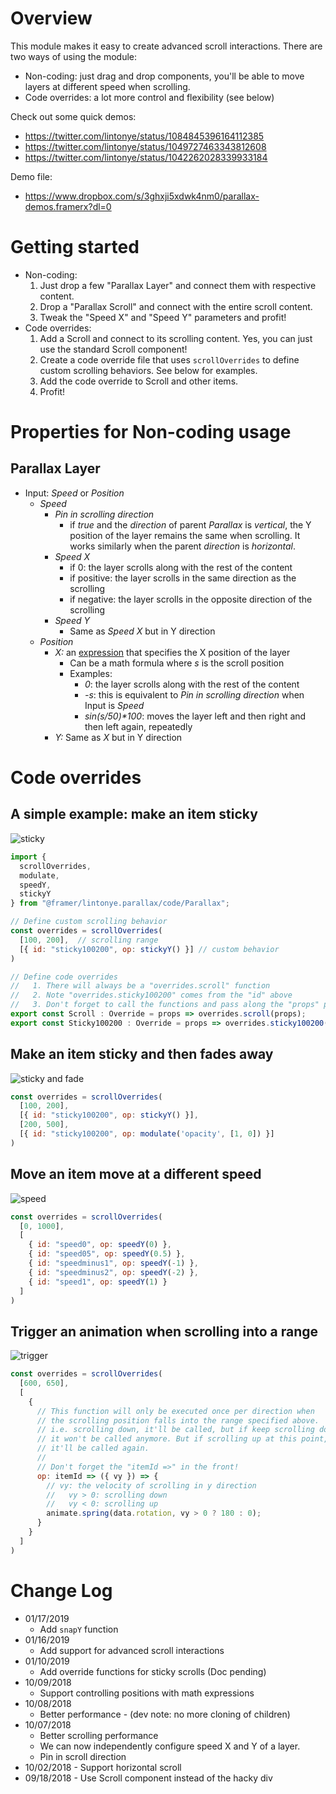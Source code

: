 # Overview

This module makes it easy to create advanced scroll interactions. There are two ways of using the module:

- Non-coding: just drag and drop components, you'll be able to move layers at different speed when scrolling.
- Code overrides: a lot more control and flexibility (see below)

Check out some quick demos: 

- https://twitter.com/lintonye/status/1084845396164112385
- https://twitter.com/lintonye/status/1049727463343812608
- https://twitter.com/lintonye/status/1042262028339933184

Demo file:

- https://www.dropbox.com/s/3ghxji5xdwk4nm0/parallax-demos.framerx?dl=0

# Getting started

- Non-coding:
  1. Just drop a few "Parallax Layer" and connect them with respective content.
  2. Drop a "Parallax Scroll" and connect with the entire scroll content.
  3. Tweak the "Speed X" and "Speed Y" parameters and profit!
- Code overrides:
  1. Add a Scroll and connect to its scrolling content. Yes, you can just use the standard Scroll component!
  2. Create a code override file that uses `scrollOverrides` to define custom scrolling behaviors. See below for examples.
  3. Add the code override to Scroll and other items.
  4. Profit!

# Properties for Non-coding usage

## Parallax Layer
- Input: _Speed_ or _Position_
  - _Speed_
    - _Pin in scrolling direction_
      - if _true_ and the _direction_ of parent _Parallax_ is _vertical_, the Y position of the layer remains the same when scrolling. It works similarly when the parent _direction_ is _horizontal_.
    - _Speed X_
      - if 0: the layer scrolls along with the rest of the content
      - if positive: the layer scrolls in the same direction as the scrolling
      - if negative: the layer scrolls in the opposite direction of the scrolling
    - _Speed Y_
      - Same as _Speed X_ but in Y direction
  - _Position_
    - _X:_ an [expression](http://mathjs.org/docs/expressions/syntax.html) that specifies the X position of the layer
      - Can be a math formula where _s_ is the scroll position
      - Examples:
        - _0_: the layer scrolls along with the rest of the content
        - _-s_: this is equivalent to _Pin in scrolling direction_ when Input is _Speed_
        - _sin(s/50)*100_: moves the layer left and then right and then left again, repeatedly
    - _Y:_ Same as _X_ but in Y direction

# Code overrides
## A simple example: make an item sticky

![sticky](https://cdn.glitch.com/071e5391-90f7-476b-b96c-1f51f7106b0c%2Fsticky.gif?1547676401227)

```js
import {
  scrollOverrides,
  modulate,
  speedY,
  stickyY
} from "@framer/lintonye.parallax/code/Parallax";

// Define custom scrolling behavior
const overrides = scrollOverrides(
  [100, 200],  // scrolling range
  [{ id: "sticky100200", op: stickyY() }] // custom behavior
)

// Define code overrides
//   1. There will always be a "overrides.scroll" function
//   2. Note "overrides.sticky100200" comes from the "id" above
//   3. Don't forget to call the functions and pass along the "props" parameter.
export const Scroll : Override = props => overrides.scroll(props);
export const Sticky100200 : Override = props => overrides.sticky100200(props);
```

## Make an item sticky and then fades away

![sticky and fade](https://cdn.glitch.com/071e5391-90f7-476b-b96c-1f51f7106b0c%2Fsticky-then-fade.gif?1547676313324)

```js
const overrides = scrollOverrides(
  [100, 200], 
  [{ id: "sticky100200", op: stickyY() }],
  [200, 500], 
  [{ id: "sticky100200", op: modulate('opacity', [1, 0]) }]
)
```

## Move an item move at a different speed

![speed](https://cdn.glitch.com/071e5391-90f7-476b-b96c-1f51f7106b0c%2Fspeed.gif?1547676135337)

```js
const overrides = scrollOverrides(
  [0, 1000], 
  [
    { id: "speed0", op: speedY(0) },
    { id: "speed05", op: speedY(0.5) },
    { id: "speedminus1", op: speedY(-1) },
    { id: "speedminus2", op: speedY(-2) },
    { id: "speed1", op: speedY(1) }
  ]
)
```

## Trigger an animation when scrolling into a range

![trigger](https://cdn.glitch.com/071e5391-90f7-476b-b96c-1f51f7106b0c%2Ftrigger.gif?1547676228710)

```js
const overrides = scrollOverrides(
  [600, 650],
  [
    {
      // This function will only be executed once per direction when
      // the scrolling position falls into the range specified above.
      // i.e. scrolling down, it'll be called, but if keep scrolling down,
      // it won't be called anymore. But if scrolling up at this point,
      // it'll be called again.
      //
      // Don't forget the "itemId =>" in the front!
      op: itemId => ({ vy }) => {
        // vy: the velocity of scrolling in y direction
        //   vy > 0: scrolling down
        //   vy < 0: scrolling up
        animate.spring(data.rotation, vy > 0 ? 180 : 0);
      }
    }
  ]
)
```


# Change Log
- 01/17/2019
  - Add `snapY` function
- 01/16/2019
  - Add support for advanced scroll interactions
- 01/10/2019
  - Add override functions for sticky scrolls (Doc pending)
- 10/09/2018
  - Support controlling positions with math expressions
- 10/08/2018
  - Better performance - (dev note: no more cloning of children)
- 10/07/2018
  - Better scrolling performance
  - We can now independently configure speed X and Y of a layer.
  - Pin in scroll direction
- 10/02/2018 - Support horizontal scroll
- 09/18/2018 - Use Scroll component instead of the hacky div
